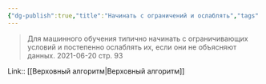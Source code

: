 ```yaml
---
{"dg-publish":true,"title":"Начинать с ограничений и ослаблять","tags":["quotes"],"date":"2021-06-20T20:49:00+04:00","modified_at":"2023-01-08T20:35:12+04:00","permalink":"/quotes/202106202049/","dgHomeLink":false,"dgPassFrontmatter":true}
---
```



> Для машинного обучения типично начинать с ограничивающих условий и постепенно ослаблять их, если они не объясняют данных.
	2021-06-20 стр. 93

Link:: [[Верховный алгоритм|Верховный алгоритм]]
